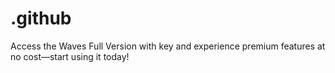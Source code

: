 # .github
Access the Waves Full Version with key and experience premium features at no cost—start using it today!
